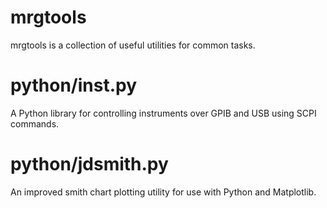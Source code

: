 # mrgtools
mrgtools is a collection of useful utilities for common tasks. 

# python/inst.py
A Python library for controlling instruments over GPIB and USB using SCPI commands. 

# python/jdsmith.py
An improved smith chart plotting utility for use with Python and Matplotlib. 
